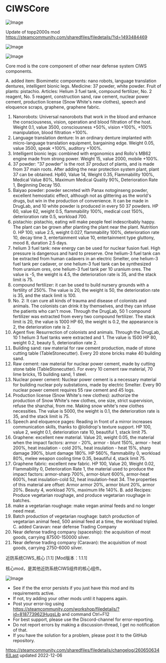 # CIWSCore

![Image](https://i.imgur.com/buuPQel.png)

Update of topp2000s mod
https://steamcommunity.com/sharedfiles/filedetails/?id=1493484469

![Image](https://i.imgur.com/pufA0kM.png)

	
![Image](https://i.imgur.com/Z4GOv8H.png)

Core mod is the core component of other near defense system CIWS components.

A. added item:
Biomimetic components: nano robots, language translation dentures, intelligent bionic legs.
Medicine: 37 powder, white powder.
Fruit of plants: pistachio.
Articles: Helium 3 fuel tank, compound fertilizer, No. 2 reagent, No. 5 reagent, construction sand, raw cement, nuclear power cement, production license (Snow White's new clothes), speech and eloquence scraps, graphene, graphene fabric.
1. Nanorobots: Universal nanorobots that work in the blood and enhance the consciousness, vision, operation and blood filtration of the host. Weight 0.1, value 3500, consciousness +50%, vision +100%, +100% manipulation, blood filtration +100%.
2. Language translation denture: In an ordinary denture implanted with micro-language translation equipment, bargaining edge. Weight 0.05, value 3500, speak +100%, auditory +100%.
3. Intelligent bionic legs: combined with ergonomics and Rollo's MB62 engine made from strong power. Weight 15, value 2000, mobile +100%.
4. 37 powder: "37 powder" is the root 37 product of plants, and is made from 37 main roots. After adding the near protection system plant, plant 37 can be obtained. Hp60, Value 14, Weight 0.35, Flammability 100%, Medical Value 80%, Maximum Medical Quality 90%, Deterioration Rate 1, Beginning Decay 150.
5. Baiyao powder: powder secreted with Panax notoginseng powder, excellent hemostatic effect, although not as glittering as the world's drugs, but win in the production of convenience. It can be made in DrugLab, and 10 white powder is produced in every 50 37 powders. HP 60, value 62, weight 0.5, flammability 100%, medical cost 150%, deterioration rate 0.5, workload 700.
6. pistachio: pistachio, eating will make people feel indescribably happy. The plant can be grown after planting the plant near the plant. Nutrition 0. HP 100, value 2.5, weight 0.027, flammability 100%, deterioration rate 10, decay time 3, entertainment value 10, entertainment type gluttony, mood 8, duration 2.5 days.
7. helium 3 fuel tank: new energy can be used for nuclear fusion fuel. High pressure is dangerous and hard to preserve. One helium-3 fuel tank can be extracted from human cadavers in an electric Smelter, one helium-3 fuel tank per cadaver, or one helium-3 fuel tank can be synthesized from uranium ores, one helium-3 fuel tank per 10 uranium ores. The value is -5, the weight is 4.5, the deterioration rate is 35, and the stack limit is 75.
8. compound fertilizer: it can be used to build nursery grounds with a fertility of 250%. The value is 20, the weight is 50, the deterioration rate is 35, and the stack limit is 100.
9. No. 2: It can cure all kinds of trauma and disease of colonists and animals. The colonists can drink it by themselves, and they can infuse the patients who can't move. Through the DrugLab, 50 1 compound fertilizer was extracted from every two compound fertilizer. The stack limit is 20, the value is 1000 HP 60, the weight is 0.2, the appearance is 2, the deterioration rate is 2.
10. Agent five: Resurrection of colonists and animals. Through the DrugLab, 10 1 helium 3 fuel tanks were extracted and 1. The value is 1500 HP 80, weight 0.2, beauty 5, deterioration rate 2.
11. Building sand: raw material for raw cement production, made of stone cutting table (TableStonecutter). Every 20 stone bricks make 40 building sand.
12. Raw cement: raw material for nuclear power cement, made by cutting stone table (TableStonecutter). For every 10 cement raw material, 70 lime bricks, 15 building sand, 1 steel.
13. Nuclear power cement: Nuclear power cement is a necessary material for building nuclear poly substations, made by electric Smelter. Every 90 nuclear power cement requires 55 raw cement and 45 logs.
14. Production license (Snow White's new clothes): authorize the production of Snow White's new clothes, one size, strict supervision, refuse the shanzhai, from me. Making snow white's new clothes necessities. The value is 5000, the weight is 0.1, the deterioration rate is 35, and the stack limit is 75.
15. Speech and eloquence pages: Reading in front of a mirror increases communication skills, thanks to @lolidrop's texture support. HP 100, value 2, weight 0.1, deterioration rate 10, beautiful 1, stack limit 75.
16. Graphene: excellent new material. Value 20, weight 0.05, the material when the impact factors: armor - 20%, armor - blunt 150%, armor - heat 200%, heat insulation - cold 20%, heat insulation - heat 15%, sharp damage 390%, blunt damage 180%. HP 560%, flammability 0, workload 80%, melee weapon cooling time 0.35, beautiful 4, stack limit 75.
17. Graphene fabric: excellent new fabric. HP 100, Value 20, Weight 0.02, Flammability 0, Deterioration Rate 1, the material used to produce the impact factors: armor-sharp 700%, armor-blunt 600%, armor-heat 600%, heat insulation-cold 52, heat insulation-heat 34. The properties of this material are offset: Armor armor 20%, armor blunt 20%, armor 20%. Beauty 4, workload 70%, maximum life 140%.
B. add Recipes:
Produce vegetarian roughage, and produce vegetarian roughage in batches.
1. make a vegetarian roughage: make vegan animal feeds and no longer need meat.
2. Batch production of vegetarian roughage: batch production of vegetarian animal feed, 500 animal feed at a time, the workload tripled.
C. added Caravan: near defense Trading Company
1. Near defense trading company (spaceship): the acquisition of most goods, carrying 87500-150000 silver.
2. Near defense trading company (Caravan): the acquisition of most goods, carrying 2750-6000 silver.

近防系统CIWS_核心 [1.1]
[Mod版本：1.1.1]

核心mod，是其他近防系统CIWS组件的核心组件。

![Image](https://i.imgur.com/PwoNOj4.png)



-  See if the the error persists if you just have this mod and its requirements active.
-  If not, try adding your other mods until it happens again.
-  Post your error-log using https://steamcommunity.com/workshop/filedetails/?id=818773962]HugsLib and command Ctrl+F12
-  For best support, please use the Discord-channel for error-reporting.
-  Do not report errors by making a discussion-thread, I get no notification of that.
-  If you have the solution for a problem, please post it to the GitHub repository.




https://steamcommunity.com/sharedfiles/filedetails/changelog/2606506346]Last updated 2022-12-06
